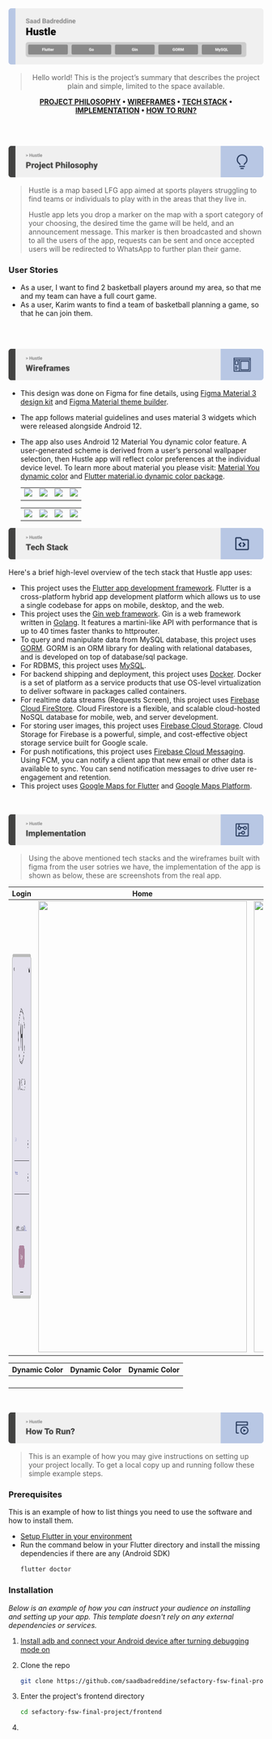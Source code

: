 <img src="./readme/title1.svg"/>

<div align="center">

> Hello world! This is the project’s summary that describes the project plain and simple, limited to the space available.

**[PROJECT PHILOSOPHY](https://github.com/saadbadreddine/sefactory-fsw-final-project/#-project-philosophy) • [WIREFRAMES](https://github.com/saadbadreddine/sefactory-fsw-final-project#-wireframes) • [TECH STACK](https://github.com/saadbadreddine/sefactory-fsw-final-project#-tech-stack) • [IMPLEMENTATION](https://github.com/saadbadreddine/sefactory-fsw-final-project#-impplementation) • [HOW TO RUN?](https://github.com/saadbadreddine/sefactory-fsw-final-project#-how-to-run)**

</div>

<br><br>

<img src="./readme/title2.svg"/>

> Hustle is a map based LFG app aimed at sports players struggling to find teams or individuals to play with in the areas that they live in.
>
> Hustle app lets you drop a marker on the map with a sport category of your choosing, the desired time the game will be held, and an announcement message. This marker is then broadcasted and shown to all the users of the app, requests can be sent and once accepted users will be redirected to WhatsApp to further plan their game.

### User Stories

- As a user, I want to find 2 basketball players around my area, so that me and my team can have a full court game.
- As a user, Karim wants to find a team of basketball planning a game, so that he can join them.

<br><br>

<img src="./readme/title3.svg"/>

- This design was done on Figma for fine details, using [Figma Material 3 design kit](https://www.figma.com/community/file/1035203688168086460) and [Figma Material theme builder](https://www.figma.com/community/plugin/1034969338659738588/Material-Theme-Builder#:~:text=Dynamic%20color%20is%20an%20algorithmic,scheme%20that's%20accessible%20by%20default.).
- The app follows material guidelines and uses material 3 widgets which were released alongside Android 12.
- The app also uses Android 12 Material You dynamic color feature. A user-generated scheme is derived from a user’s personal wallpaper selection, then Hustle app will reflect color preferences at the individual device level. To learn more about material you please visit: [Material You dynamic color](https://m3.material.io/styles/color/dynamic-color/overview) and [Flutter material.io dynamic color package](https://pub.dev/packages/dynamic_color).

  |                                                                                                                                                                 |                                                                                                                                                               |                                                                                                                                                                        |                                                                                                                                                                    |
  | --------------------------------------------------------------------------------------------------------------------------------------------------------------- | ------------------------------------------------------------------------------------------------------------------------------------------------------------- | ---------------------------------------------------------------------------------------------------------------------------------------------------------------------- | ------------------------------------------------------------------------------------------------------------------------------------------------------------------ |
  | ![](https://firebasestorage.googleapis.com/v0/b/hustle-fsw.appspot.com/o/github-readme-images%2Flogin.png?alt=media&token=c02c61ab-301d-4451-923d-06f552c0df54) | ![](https://firebasestorage.googleapis.com/v0/b/hustle-fsw.appspot.com/o/github-readme-images%2Fmap.png?alt=media&token=bd139757-0803-4ad4-ae8b-722f577fe4c8) | ![](https://firebasestorage.googleapis.com/v0/b/hustle-fsw.appspot.com/o/github-readme-images%2Fmap_add_post.png?alt=media&token=0ed2b155-b474-419f-9fdd-29806443339e) | ![](https://firebasestorage.googleapis.com/v0/b/hustle-fsw.appspot.com/o/github-readme-images%2Fmap_post.png?alt=media&token=32e5da8f-58e5-449e-ad8d-00e11687ff0b) |

  |                                                                                                                                                                 |                                                                                                                                                                    |                                                                                                                                                                    |                                                                                                                                                                   |
  | --------------------------------------------------------------------------------------------------------------------------------------------------------------- | ------------------------------------------------------------------------------------------------------------------------------------------------------------------ | ------------------------------------------------------------------------------------------------------------------------------------------------------------------ | ----------------------------------------------------------------------------------------------------------------------------------------------------------------- |
  | ![](https://firebasestorage.googleapis.com/v0/b/hustle-fsw.appspot.com/o/github-readme-images%2Fposts.png?alt=media&token=975ad42c-ff34-4f36-95fc-4cbb4e1b17b7) | ![](https://firebasestorage.googleapis.com/v0/b/hustle-fsw.appspot.com/o/github-readme-images%2Fmy_posts.png?alt=media&token=f54517e7-2a30-4230-bd57-f7691ea290ed) | ![](https://firebasestorage.googleapis.com/v0/b/hustle-fsw.appspot.com/o/github-readme-images%2Frequests.png?alt=media&token=00b688f4-de02-4714-9e52-a5e374fe0bb5) | ![](https://firebasestorage.googleapis.com/v0/b/hustle-fsw.appspot.com/o/github-readme-images%2Fprofile.png?alt=media&token=ab925186-7a27-4c7c-b51f-68df69473d98) |

<img src="./readme/title4.svg"/>

Here's a brief high-level overview of the tech stack that Hustle app uses:

- This project uses the [Flutter app development framework](https://flutter.dev/). Flutter is a cross-platform hybrid app development platform which allows us to use a single codebase for apps on mobile, desktop, and the web.
- This project uses the [Gin web framework](https://github.com/gin-gonic/gin). Gin is a web framework written in [Golang](https://go.dev/). It features a martini-like API with performance that is up to 40 times faster thanks to httprouter.
- To query and manipulate data from MySQL database, this project uses [GORM](https://gorm.io/). GORM is an ORM library for dealing with relational databases, and is developed on top of database/sql package.
- For RDBMS, this project uses [MySQL](https://www.mysql.com/).
- For backend shipping and deployment, this project uses [Docker](https://www.docker.com/). Docker is a set of platform as a service products that use OS-level virtualization to deliver software in packages called containers.
- For realtime data streams (Requests Screen), this project uses [Firebase Cloud FireStore](https://firebase.google.com/docs/firestore). Cloud Firestore is a flexible, and scalable cloud-hosted NoSQL database for mobile, web, and server development.
- For storing user images, this project uses [Firebase Cloud Storage](https://firebase.google.com/docs/storage). Cloud Storage for Firebase is a powerful, simple, and cost-effective object storage service built for Google scale.
- For push notifications, this project uses [Firebase Cloud Messaging](https://firebase.google.com/docs/firestore). Using FCM, you can notify a client app that new email or other data is available to sync. You can send notification messages to drive user re-engagement and retention.
- This project uses [Google Maps for Flutter](https://pub.dev/packages/google_maps_flutter) and [Google Maps Platform](https://mapsplatform.google.com/).

<br><br>
<img src="./readme/title5.svg"/>

> Using the above mentioned tech stacks and the wireframes built with figma from the user sotries we have, the implementation of the app is shown as below, these are screenshots from the real app.

| Login                                                   | Home                                    | Posts                                   | Requests                                | Profile                                 |
| ------------------------------------------------------- | --------------------------------------- | --------------------------------------- | --------------------------------------- | --------------------------------------- |
| <img src="readme/login.png"  width="321" height="682"/> | <img src=""  width="412" height="892"/> | <img src=""  width="412" height="892"/> | <img src=""  width="321" height="682"/> | <img src=""  width="321" height="682"/> |

| Dynamic Color | Dynamic Color | Dynamic Color |
| ------------- | ------------- | ------------- |
| ![]()         | ![]()         | ![]()         |

<br><br>
<img src="./readme/title6.svg"/>

> This is an example of how you may give instructions on setting up your project locally.
> To get a local copy up and running follow these simple example steps.

### Prerequisites

This is an example of how to list things you need to use the software and how to install them.

- [Setup Flutter in your environment](https://docs.flutter.dev/get-started/install)
- Run the command below in your Flutter directory and install the missing dependencies if there are any (Android SDK)
  ```sh
  flutter doctor
  ```

### Installation

_Below is an example of how you can instruct your audience on installing and setting up your app. This template doesn't rely on any external dependencies or services._

1. [Install adb and connect your Android device after turning debugging mode on](https://www.xda-developers.com/install-adb-windows-macos-linux/)

2. Clone the repo
   ```sh
   git clone https://github.com/saadbadreddine/sefactory-fsw-final-project.git
   ```
3. Enter the project's frontend directory

   ```sh
   cd sefactory-fsw-final-project/frontend
   ```

4. ```dart

   ```
